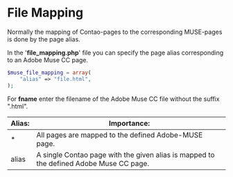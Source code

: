 # File Mapping

Normally the mapping of Contao-pages to the corresponding MUSE-pages is done by the page alias.

In the '**file_mapping.php**' file you can specify the page alias corresponding to an Adobe Muse CC page.

```php
$muse_file_mapping = array(
    "alias" => "file.html",
);
```
For **fname** enter the filename of the Adobe Muse CC file without the suffix ".html".

| Alias: | Importance: |
| -- | -- |
| * |All pages are mapped to the defined Adobe-MUSE page.|
| alias |A single Contao page with the given alias is mapped to the defined Adobe Muse CC page.|